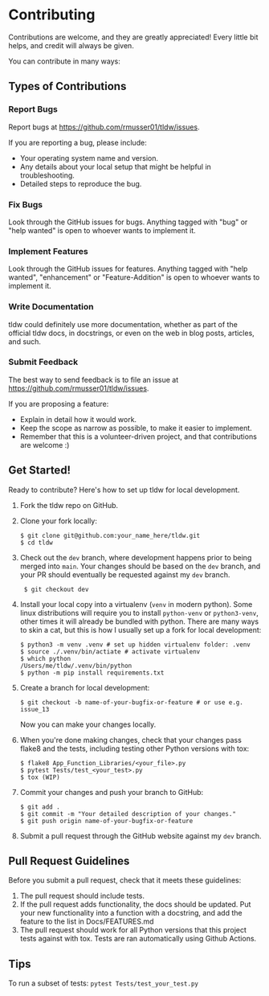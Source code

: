 Contributing
============

Contributions are welcome, and they are greatly appreciated! Every
little bit helps, and credit will always be given.

You can contribute in many ways:

Types of Contributions
----------------------

### Report Bugs

Report bugs at <https://github.com/rmusser01/tldw/issues>.

If you are reporting a bug, please include:

-   Your operating system name and version.
-   Any details about your local setup that might be helpful in
    troubleshooting.
-   Detailed steps to reproduce the bug.

### Fix Bugs

Look through the GitHub issues for bugs. Anything tagged with "bug" or "help wanted" is
open to whoever wants to implement it.

### Implement Features

Look through the GitHub issues for features. Anything tagged with
"help wanted", "enhancement" or "Feature-Addition" is open to whoever wants to implement it.

### Write Documentation

tldw could definitely use more documentation,
whether as part of the official tldw docs,
in docstrings, or even on the web in blog posts, articles, and such.

### Submit Feedback

The best way to send feedback is to file an issue at
<https://github.com/rmusser01/tldw/issues>.

If you are proposing a feature:

-   Explain in detail how it would work.
-   Keep the scope as narrow as possible, to make it easier to
    implement.
-   Remember that this is a volunteer-driven project, and that
    contributions are welcome :)

Get Started!
------------

Ready to contribute? Here's how to set up tldw
for local development.

1.  Fork the tldw repo on GitHub.
1.  Clone your fork locally:

        $ git clone git@github.com:your_name_here/tldw.git
        $ cd tldw

1. Check out the `dev` branch, where development happens prior to being merged
   into `main`. Your changes should be based on the `dev` branch, and your PR
   should eventually be requested against my `dev` branch.

        $ git checkout dev

1.  Install your local copy into a virtualenv (`venv` in modern python). Some
    linux distributions will require you to install `python-venv` or
    `python3-venv`, other times it will already be bundled with python. There
    are many ways to skin a cat, but this is how I usually set up a fork for
    local development:

        $ python3 -m venv .venv # set up hidden virtualenv folder: .venv
        $ source ./.venv/bin/actiate # activate virtualenv
        $ which python
        /Users/me/tldw/.venv/bin/python
        $ python -m pip install requirements.txt

1.  Create a branch for local development:

        $ git checkout -b name-of-your-bugfix-or-feature # or use e.g. issue_13

    Now you can make your changes locally.

1.  When you're done making changes, check that your changes pass flake8
    and the tests, including testing other Python versions with tox:

        $ flake8 App_Function_Libraries/<your_file>.py
        $ pytest Tests/test_<your_test>.py
        $ tox (WIP) 

1.  Commit your changes and push your branch to GitHub:

        $ git add .
        $ git commit -m "Your detailed description of your changes."
        $ git push origin name-of-your-bugfix-or-feature

1.  Submit a pull request through the GitHub website against my `dev` branch.

Pull Request Guidelines
-----------------------

Before you submit a pull request, check that it meets these guidelines:

1.  The pull request should include tests.
2.  If the pull request adds functionality, the docs should be updated. Put
    your new functionality into a function with a docstring, and add the
    feature to the list in Docs/FEATURES.md
3.  The pull request should work for all Python versions that this project
    tests against with tox. Tests are ran automatically using Github Actions.

Tips
----

To run a subset of tests: `pytest Tests/test_your_test.py`

